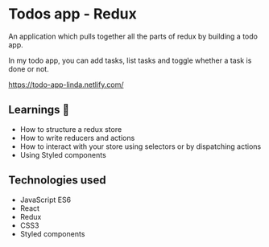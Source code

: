# Todos app - Redux

An application which pulls together all the parts of redux by building a todo app.

In my todo app, you can add tasks, list tasks and toggle whether a task is done or not. 

https://todo-app-linda.netlify.com/

## Learnings 🧠

* How to structure a redux store
* How to write reducers and actions
* How to interact with your store using selectors or by dispatching actions
* Using Styled components

## Technologies used
* JavaScript ES6
* React
* Redux
* CSS3
* Styled components